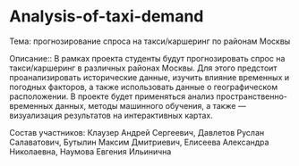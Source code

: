# Analysis-of-taxi-demand

Тема: прогнозирование спроса на такси/каршеринг по районам Москвы

Описание:: В рамках проекта студенты будут прогнозировать спрос на такси/каршеринг в различных районах Москвы. Для этого предстоит проанализировать исторические данные, изучить влияние временных и погодных факторов, а также использовать данные о географическом расположении. В проекте будет применяться анализ пространственно-временных данных, методы машинного обучения, а также — визуализация результатов на интерактивных картах.

Состав участников: Клаузер Андрей Сергеевич, Давлетов Руслан Салаватович, Бутылин Максим Дмитриевич, Елисеева Александра Николаевна, Наумова Евгения Ильинична

